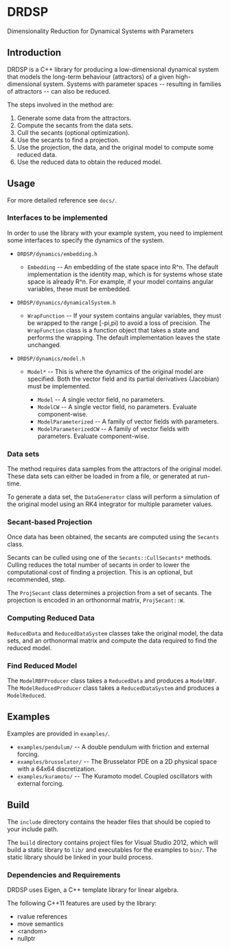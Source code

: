 DRDSP
=====

Dimensionality Reduction for Dynamical Systems with Parameters

Introduction
------------

DRDSP is a C++ library for producing a low-dimensional dynamical system that models the long-term behaviour (attractors) of a given high-dimensional system. Systems with parameter spaces -- resulting in families of attractors -- can also be reduced.

The steps involved in the method are:

1. Generate some data from the attractors.
2. Compute the secants from the data sets.
3. Cull the secants (optional optimization).
4. Use the secants to find a projection.
5. Use the projection, the data, and the original model to compute some reduced data.
6. Use the reduced data to obtain the reduced model.

Usage
-----

For more detailed reference see `docs/`.

### Interfaces to be implemented

In order to use the library with your example system, you need to implement some interfaces to specify the dynamics of the system.

* `DRDSP/dynamics/embedding.h`
    * `Embedding` -- An embedding of the state space into R^n. The default implementation is the identity map, which is for systems whose state space is already R^n. For example, if your model contains angular variables, these must be embedded.

* `DRDSP/dynamics/dynamicalSystem.h`
    * `WrapFunction` -- If your system contains angular variables, they must be wrapped to the range [-pi,pi) to avoid a loss of precision. The `WrapFunction` class is a function object that takes a state and performs the wrapping. The default implementation leaves the state unchanged.

* `DRDSP/dynamics/model.h`
    * `Model*` -- This is where the dynamics of the original model are specified. Both the vector field and its partial derivatives (Jacobian) must be implemented.

        * `Model` -- A single vector field, no parameters.
        * `ModelCW` -- A single vector field, no parameters. Evaluate component-wise.
        * `ModelParameterized` -- A family of vector fields with parameters.
        * `ModelParameterizedCW` -- A family of vector fields with parameters. Evaluate component-wise.

### Data sets

The method requires data samples from the attractors of the original model. These data sets can either be loaded in from a file, or generated at run-time.

To generate a data set, the `DataGenerator` class will perform a simulation of the original model using an RK4 integrator for multiple parameter values.

### Secant-based Projection

Once data has been obtained, the secants are computed using the `Secants` class.

Secants can be culled using one of the `Secants::CullSecants*` methods. Culling reduces the total number of secants in order to lower the computational cost of finding a projection. This is an optional, but recommended, step.

The `ProjSecant` class determines a projection from a set of secants. The projection is encoded in an orthonormal matrix, `ProjSecant::W`.

### Computing Reduced Data
`ReducedData` and `ReducedDataSystem` classes take the original model, the data sets, and an orthonormal matrix and compute the data required to find the reduced model.

### Find Reduced Model

The `ModelRBFProducer` class takes a `ReducedData` and produces a `ModelRBF`.
The `ModelReducedProducer` class takes a `ReducedDataSystem` and produces a `ModelReduced`.

Examples
--------

Examples are provided in `examples/`.

* `examples/pendulum/` -- A double pendulum with friction and external forcing.
* `examples/brusselator/` -- The Brusselator PDE on a 2D physical space with a 64x64 discretization.
* `examples/kuramoto/` -- The Kuramoto model. Coupled oscillators with external forcing.

Build
-----

The `include` directory contains the header files that should be copied to your include path.

The `build` directory contains project files for Visual Studio 2012, which will build a static library to `lib/` and executables for the examples to `bin/`. The static library should be linked in your build process.

### Dependencies and Requirements

DRDSP uses Eigen, a C++ template library for linear algebra.

The following C++11 features are used by the library:

* rvalue references
* move semantics
* &lt;random&gt;
* nullptr


